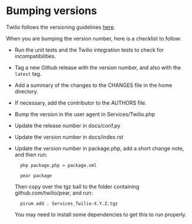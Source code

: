 # Bumping versions

Twilio follows the versioning guidelines [here](http://apr.apache.org/versioning.html).

When you are bumping the version number, here is a checklist to follow:

* Run the unit tests and the Twilio integration tests to check for
  incompatibilities.

* Tag a new Github release with the version number, and also with the `latest`
  tag.

* Add a summary of the changes to the CHANGES file in the home directory.

* If necessary, add the contributor to the AUTHORS file.

* Bump the version in the user agent in Services/Twilio.php

* Update the release number in docs/conf.py

* Update the version number in docs/index.rst

* Update the version number in package.php, add a short change note, and then
  run: 

        php package.php > package.xml

        pear package

    Then copy over the tgz ball to the folder containing
    github.com/twilio/pear, and run:

        pirum add . Services_Twilio-X.Y.Z.tgz

    You may need to install some dependencies to get this to run properly.
